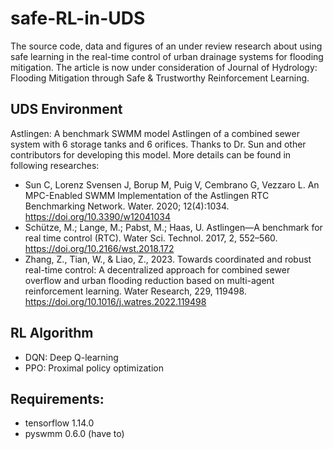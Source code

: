 # safe-RL-in-UDS
The source code, data and figures of an under review research about using safe learning in the real-time control of urban drainage systems for flooding mitigation. 
The article is now under consideration of Journal of Hydrology: Flooding Mitigation through Safe & Trustworthy Reinforcement Learning.

## UDS Environment
Astlingen: A benchmark SWMM model Astlingen of a combined sewer system with 6 storage tanks and 6 orifices. Thanks to Dr. Sun and other contributors for developing this model. More details can be found in following researches:

- Sun C, Lorenz Svensen J, Borup M, Puig V, Cembrano G, Vezzaro L. An MPC-Enabled SWMM Implementation of the Astlingen RTC Benchmarking Network. Water. 2020; 12(4):1034. https://doi.org/10.3390/w12041034
- Schütze, M.; Lange, M.; Pabst, M.; Haas, U. Astlingen—A benchmark for real time control (RTC). Water Sci. Technol. 2017, 2, 552–560. https://doi.org/10.2166/wst.2018.172
- Zhang, Z., Tian, W., & Liao, Z., 2023. Towards coordinated and robust real-time control: A decentralized approach for combined sewer overflow and urban flooding reduction based on multi-agent reinforcement learning. Water Research, 229, 119498. https://doi.org/10.1016/j.watres.2022.119498

## RL Algorithm
- DQN: Deep Q-learning
- PPO: Proximal policy optimization

## Requirements:
- tensorflow 1.14.0
- pyswmm 0.6.0 (have to)
